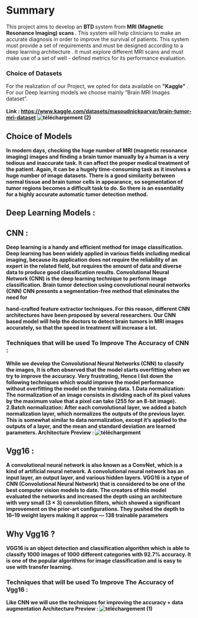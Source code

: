 # Summary

This project aims to develop an <b> BTD </b> system from <b> MRI (Magnetic Resonance Imaging) scans </b>. This system will help clinicians to make an accurate diagnosis in order to improve the survival of patients. This system must provide a set of requirements and must be designed according to a deep learning architecture . It must explore different MRI scans and must make use of a set of well - defined metrics for its performance evaluation.

### Choice of Datasets
For the realization of our Project, we opted for data available on <b> "Kaggle" </b>. 
For our  Deep learning models we choose mainly “Brain MRI Images dataset”. <br><br/>
<b> Link <b/>: https://www.kaggle.com/datasets/masoudnickparvar/brain-tumor-mri-dataset
![téléchargement (2)](https://user-images.githubusercontent.com/84160502/205517138-1fd60817-d0af-46f7-a804-7fd621e3a24a.png)

## Choice of Models
In modern days, checking the huge number of MRI <b> (magnetic resonance imaging)</b> images and finding a brain tumor manually by a human is a very tedious and inaccurate task. It can affect the proper medical treatment of the patient. Again, it can be a hugely time-consuming task as it involves a huge number of image datasets. There is a good similarity between normal tissue and brain tumor cells in appearance, so segmentation of tumor regions becomes a difficult task to do. So there is an essentiality for a highly accurate automatic tumor detection method.
## Deep Learning Models : 
## CNN : 
  Deep learning is a handy and efficient method for image classification. Deep learning has been widely applied in various fields including medical imaging, because its application does not require the reliability of an expert in the related field, but requires the amount of data and diverse data to produce good classification results. <b> Convolutional Neural Network (CNN) </b>is the deep learning technique to perform image classification.
 Brain tumor detection using convolutional neural networks (CNN) CNN presents a segmentation-free method that eliminates the need for 

hand-crafted feature extractor techniques. For this reason, different CNN architectures have been proposed by several researchers.
Our CNN based model will help the doctors to detect brain tumors in MRI images accurately, so that the speed in treatment will increase a lot.
### Techniques that will be used To Improve The Accuracy of CNN :
While we develop the Convolutional Neural Networks (CNN) to classify the images, It is often observed that the model starts overfitting when we try to improve the accuracy. Very frustrating, Hence I list down the following techniques which would improve the model performance without overfitting the model on the training data.
1.Data normalization: The normalization of an image consists in dividing each of its pixel values by the maximum value that a pixel can take (255 for an 8-bit image).
2.Batch normalization: After each convolutional layer, we added a batch normalization layer, which normalizes the outputs of the previous layer. This is somewhat similar to data normalization, except it’s applied to the outputs of a layer, and the mean and standard deviation are learned parameters.
Architecture Preview :
![téléchargement](https://user-images.githubusercontent.com/84160502/205517128-c04eb818-4f77-494e-9070-c340e428595c.png)



## Vgg16 : 
  A convolutional neural network is also known as a <b>ConvNet</b>, which is a kind of artificial neural network. A convolutional neural network has an input layer, an output layer, and various hidden layers. <b>VGG16</b> is a type of CNN (Convolutional Neural Network) that is considered to be one of the best computer vision models to date. The creators of this model evaluated the networks and increased the depth using an architecture with very small (3 × 3) convolution filters, which showed a significant improvement on the prior-art configurations. They pushed the depth to <b>16–19 weight</b> layers making it approx — 138 trainable parameters
## Why Vgg16 ?
VGG16 is an object detection and classification algorithm which is able to classify 1000 images of 1000 different categories with <b>92.7% accuracy</b>. It is one of the popular algorithms for image classification and is easy to use with <b>transfer learning</b>.
### Techniques that will be used To Improve The Accuracy of Vgg16 :
Like CNN we will use the techniques for improving the accuracy + data augmentation
Architecture Preview :
![téléchargement (1)](https://user-images.githubusercontent.com/84160502/205517133-0b1ddc33-140e-4e00-a25c-51bba857c9ee.png)


